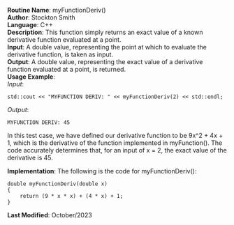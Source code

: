 **Routine Name**: myFunctionDeriv()  
**Author**: Stockton Smith  
**Language**: C++  
**Description**: This function simply returns an exact value of a known derivative function evaluated at a point.  
**Input**: A double value, representing the point at which to evaluate the derivative function, is taken as input.  
**Output**: A double value, representing the exact value of a derivative function evaluated at a point, is returned.  
**Usage Example**:  
*Input*:  

    std::cout << "MYFUNCTION DERIV: " << myFunctionDeriv(2) << std::endl;

*Output*:  

    MYFUNCTION DERIV: 45

In this test case, we have defined our derivative function to be 9x^2 + 4x + 1, which is the derivative of the function implemented in myFunction(). The code accurately determines that, for an input of x = 2, the exact value of the derivative is 45.

**Implementation**: The following is the code for myFunctionDeriv():  

    double myFunctionDeriv(double x)
    {
        return (9 * x * x) + (4 * x) + 1;
    }

**Last Modified**: October/2023
